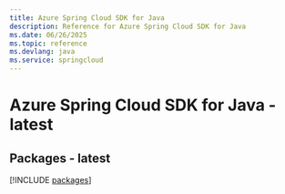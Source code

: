 ```yaml
---
title: Azure Spring Cloud SDK for Java
description: Reference for Azure Spring Cloud SDK for Java
ms.date: 06/26/2025
ms.topic: reference
ms.devlang: java
ms.service: springcloud
---
```

# Azure Spring Cloud SDK for Java - latest
## Packages - latest
[!INCLUDE [packages](spring-cloud-index.md)]